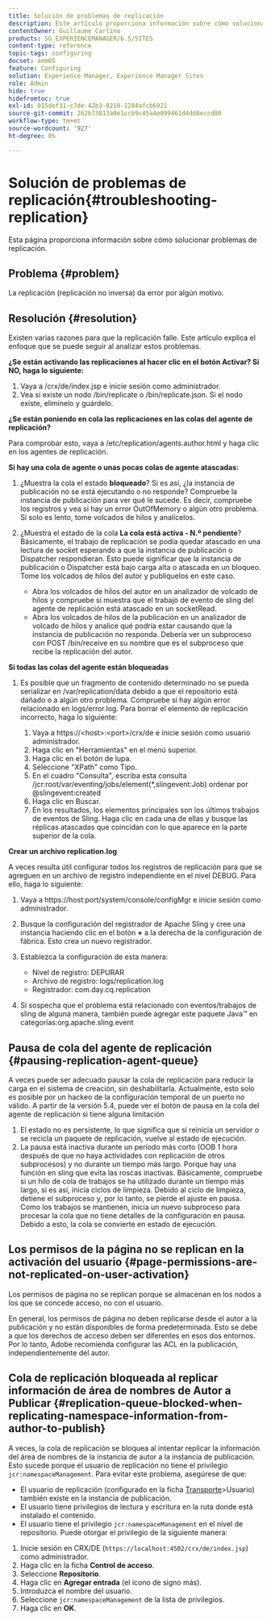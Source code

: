 ```yaml
---
title: Solución de problemas de replicación
description: Este artículo proporciona información sobre cómo solucionar problemas de replicación.
contentOwner: Guillaume Carlino
products: SG_EXPERIENCEMANAGER/6.5/SITES
content-type: reference
topic-tags: configuring
docset: aem65
feature: Configuring
solution: Experience Manager, Experience Manager Sites
role: Admin
hide: true
hidefromtoc: true
exl-id: 015def31-c7de-42b3-8218-1284afcb6921
source-git-commit: 262b73813a0e1ccb9c45a4e099461d4dd8eccd00
workflow-type: tm+mt
source-wordcount: '927'
ht-degree: 0%

---
```


# Solución de problemas de replicación{#troubleshooting-replication}

Esta página proporciona información sobre cómo solucionar problemas de replicación.

## Problema {#problem}

La replicación (replicación no inversa) da error por algún motivo.

## Resolución {#resolution}

Existen varias razones para que la replicación falle. Este artículo explica el enfoque que se puede seguir al analizar estos problemas.

**¿Se están activando las replicaciones al hacer clic en el botón Activar? Si NO, haga lo siguiente:**

1. Vaya a /crx/de/index.jsp e inicie sesión como administrador.
1. Vea si existe un nodo /bin/replicate o /bin/replicate.json. Si el nodo existe, elimínelo y guárdelo.

**¿Se están poniendo en cola las replicaciones en las colas del agente de replicación?**

Para comprobar esto, vaya a /etc/replication/agents.author.html y haga clic en los agentes de replicación.

**Si hay una cola de agente o unas pocas colas de agente atascadas:**

1. ¿Muestra la cola el estado **bloqueado**? Si es así, ¿la instancia de publicación no se está ejecutando o no responde? Compruebe la instancia de publicación para ver qué le sucede. Es decir, compruebe los registros y vea si hay un error OutOfMemory o algún otro problema. Si solo es lento, tome volcados de hilos y analícelos.
1. ¿Muestra el estado de la cola **La cola está activa - N.º pendiente**? Básicamente, el trabajo de replicación se podía quedar atascado en una lectura de socket esperando a que la instancia de publicación o Dispatcher respondieran. Esto puede significar que la instancia de publicación o Dispatcher está bajo carga alta o atascada en un bloqueo. Tome los volcados de hilos del autor y publíquelos en este caso.

   * Abra los volcados de hilos del autor en un analizador de volcado de hilos y compruebe si muestra que el trabajo de evento de sling del agente de replicación está atascado en un socketRead.
   * Abra los volcados de hilos de la publicación en un analizador de volcado de hilos y analice qué podría estar causando que la instancia de publicación no responda. Debería ver un subproceso con POST /bin/receive en su nombre que es el subproceso que recibe la replicación del autor.

**Si todas las colas del agente están bloqueadas**

1. Es posible que un fragmento de contenido determinado no se pueda serializar en /var/replication/data debido a que el repositorio está dañado o a algún otro problema. Compruebe si hay algún error relacionado en logs/error.log. Para borrar el elemento de replicación incorrecto, haga lo siguiente:

   1. Vaya a https://&lt;host>:&lt;port>/crx/de e inicie sesión como usuario administrador.
   1. Haga clic en &quot;Herramientas&quot; en el menú superior.
   1. Haga clic en el botón de lupa.
   1. Seleccione &quot;XPath&quot; como Tipo.
   1. En el cuadro &quot;Consulta&quot;, escriba esta consulta /jcr:root/var/eventing/jobs/element(&#42;,slingevent:Job) ordenar por @slingevent:created
   1. Haga clic en Buscar.
   1. En los resultados, los elementos principales son los últimos trabajos de eventos de Sling. Haga clic en cada una de ellas y busque las réplicas atascadas que coincidan con lo que aparece en la parte superior de la cola.

**Crear un archivo replication.log**

A veces resulta útil configurar todos los registros de replicación para que se agreguen en un archivo de registro independiente en el nivel DEBUG. Para ello, haga lo siguiente:

1. Vaya a https://host:port/system/console/configMgr e inicie sesión como administrador.
1. Busque la configuración del registrador de Apache Sling y cree una instancia haciendo clic en el botón **+** a la derecha de la configuración de fábrica. Esto crea un nuevo registrador.
1. Establezca la configuración de esta manera:

   * Nivel de registro: DEPURAR
   * Archivo de registro: logs/replication.log
   * Registrador: com.day.cq.replication

1. Si sospecha que el problema está relacionado con eventos/trabajos de sling de alguna manera, también puede agregar este paquete Java™ en categorías:org.apache.sling.event

## Pausa de cola del agente de replicación  {#pausing-replication-agent-queue}

A veces puede ser adecuado pausar la cola de replicación para reducir la carga en el sistema de creación, sin deshabilitarla. Actualmente, esto solo es posible por un hackeo de la configuración temporal de un puerto no válido. A partir de la versión 5.4, puede ver el botón de pausa en la cola del agente de replicación si tiene alguna limitación

1. El estado no es persistente, lo que significa que si reinicia un servidor o se recicla un paquete de replicación, vuelve al estado de ejecución.
1. La pausa está inactiva durante un período más corto (OOB 1 hora después de que no haya actividades con replicación de otros subprocesos) y no durante un tiempo más largo. Porque hay una función en sling que evita las roscas inactivas. Básicamente, compruebe si un hilo de cola de trabajos se ha utilizado durante un tiempo más largo, si es así, inicia ciclos de limpieza. Debido al ciclo de limpieza, detiene el subproceso y, por lo tanto, se pierde el ajuste en pausa. Como los trabajos se mantienen, inicia un nuevo subproceso para procesar la cola que no tiene detalles de la configuración en pausa. Debido a esto, la cola se convierte en estado de ejecución.

## Los permisos de la página no se replican en la activación del usuario {#page-permissions-are-not-replicated-on-user-activation}

Los permisos de página no se replican porque se almacenan en los nodos a los que se concede acceso, no con el usuario.

En general, los permisos de página no deben replicarse desde el autor a la publicación y no están disponibles de forma predeterminada. Esto se debe a que los derechos de acceso deben ser diferentes en esos dos entornos. Por lo tanto, Adobe recomienda configurar las ACL en la publicación, independientemente del autor.

## Cola de replicación bloqueada al replicar información de área de nombres de Autor a Publicar {#replication-queue-blocked-when-replicating-namespace-information-from-author-to-publish}

A veces, la cola de replicación se bloquea al intentar replicar la información del área de nombres de la instancia de autor a la instancia de publicación. Esto sucede porque el usuario de replicación no tiene el privilegio `jcr:namespaceManagement`. Para evitar este problema, asegúrese de que:

* El usuario de replicación (configurado en la ficha [Transporte](/help/sites-deploying/replication.md#replication-agents-configuration-parameters)>Usuario) también existe en la instancia de publicación.
* El usuario tiene privilegios de lectura y escritura en la ruta donde está instalado el contenido.
* El usuario tiene el privilegio `jcr:namespaceManagement` en el nivel de repositorio. Puede otorgar el privilegio de la siguiente manera:

1. Inicie sesión en CRX/DE (`https://localhost:4502/crx/de/index.jsp`) como administrador.
1. Haga clic en la ficha **Control de acceso**.
1. Seleccione **Repositorio**.
1. Haga clic en **Agregar entrada** (el icono de signo más).
1. Introduzca el nombre del usuario.
1. Seleccione `jcr:namespaceManagement` de la lista de privilegios.
1. Haga clic en **OK**.
